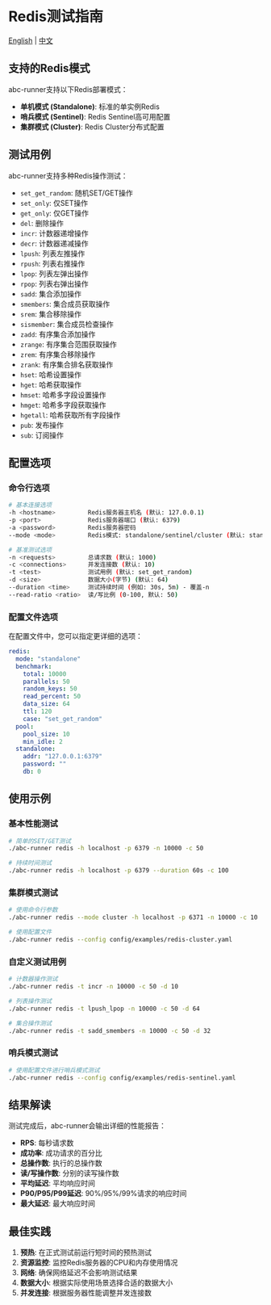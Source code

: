 # Redis测试指南

[English](../en/user-guide/redis.md) | [中文](redis.md)

## 支持的Redis模式

abc-runner支持以下Redis部署模式：

- **单机模式 (Standalone)**: 标准的单实例Redis
- **哨兵模式 (Sentinel)**: Redis Sentinel高可用配置
- **集群模式 (Cluster)**: Redis Cluster分布式配置

## 测试用例

abc-runner支持多种Redis操作测试：

- `set_get_random`: 随机SET/GET操作
- `set_only`: 仅SET操作
- `get_only`: 仅GET操作
- `del`: 删除操作
- `incr`: 计数器递增操作
- `decr`: 计数器递减操作
- `lpush`: 列表左推操作
- `rpush`: 列表右推操作
- `lpop`: 列表左弹出操作
- `rpop`: 列表右弹出操作
- `sadd`: 集合添加操作
- `smembers`: 集合成员获取操作
- `srem`: 集合移除操作
- `sismember`: 集合成员检查操作
- `zadd`: 有序集合添加操作
- `zrange`: 有序集合范围获取操作
- `zrem`: 有序集合移除操作
- `zrank`: 有序集合排名获取操作
- `hset`: 哈希设置操作
- `hget`: 哈希获取操作
- `hmset`: 哈希多字段设置操作
- `hmget`: 哈希多字段获取操作
- `hgetall`: 哈希获取所有字段操作
- `pub`: 发布操作
- `sub`: 订阅操作

## 配置选项

### 命令行选项

```bash
# 基本连接选项
-h <hostname>         Redis服务器主机名 (默认: 127.0.0.1)
-p <port>             Redis服务器端口 (默认: 6379)
-a <password>         Redis服务器密码
--mode <mode>         Redis模式: standalone/sentinel/cluster (默认: standalone)

# 基准测试选项
-n <requests>         总请求数 (默认: 1000)
-c <connections>      并发连接数 (默认: 10)
-t <test>             测试用例 (默认: set_get_random)
-d <size>             数据大小(字节) (默认: 64)
--duration <time>     测试持续时间 (例如: 30s, 5m) - 覆盖-n
--read-ratio <ratio>  读/写比例 (0-100, 默认: 50)
```

### 配置文件选项

在配置文件中，您可以指定更详细的选项：

```yaml
redis:
  mode: "standalone"
  benchmark:
    total: 10000
    parallels: 50
    random_keys: 50
    read_percent: 50
    data_size: 64
    ttl: 120
    case: "set_get_random"
  pool:
    pool_size: 10
    min_idle: 2
  standalone:
    addr: "127.0.0.1:6379"
    password: ""
    db: 0
```

## 使用示例

### 基本性能测试

```bash
# 简单的SET/GET测试
./abc-runner redis -h localhost -p 6379 -n 10000 -c 50

# 持续时间测试
./abc-runner redis -h localhost -p 6379 --duration 60s -c 100
```

### 集群模式测试

```bash
# 使用命令行参数
./abc-runner redis --mode cluster -h localhost -p 6371 -n 10000 -c 10

# 使用配置文件
./abc-runner redis --config config/examples/redis-cluster.yaml
```

### 自定义测试用例

```bash
# 计数器操作测试
./abc-runner redis -t incr -n 10000 -c 50 -d 10

# 列表操作测试
./abc-runner redis -t lpush_lpop -n 10000 -c 50 -d 64

# 集合操作测试
./abc-runner redis -t sadd_smembers -n 10000 -c 50 -d 32
```

### 哨兵模式测试

```bash
# 使用配置文件进行哨兵模式测试
./abc-runner redis --config config/examples/redis-sentinel.yaml
```

## 结果解读

测试完成后，abc-runner会输出详细的性能报告：

- **RPS**: 每秒请求数
- **成功率**: 成功请求的百分比
- **总操作数**: 执行的总操作数
- **读/写操作数**: 分别的读写操作数
- **平均延迟**: 平均响应时间
- **P90/P95/P99延迟**: 90%/95%/99%请求的响应时间
- **最大延迟**: 最大响应时间

## 最佳实践

1. **预热**: 在正式测试前运行短时间的预热测试
2. **资源监控**: 监控Redis服务器的CPU和内存使用情况
3. **网络**: 确保网络延迟不会影响测试结果
4. **数据大小**: 根据实际使用场景选择合适的数据大小
5. **并发连接**: 根据服务器性能调整并发连接数